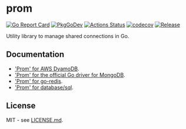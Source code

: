 # prom

[![Go Report Card](https://goreportcard.com/badge/github.com/btnguyen2k/prom)](https://goreportcard.com/report/github.com/btnguyen2k/prom)
[![PkgGoDev](https://pkg.go.dev/badge/github.com/btnguyen2k/prom)](https://pkg.go.dev/github.com/btnguyen2k/prom)
[![Actions Status](https://github.com/btnguyen2k/prom/workflows/prom/badge.svg)](https://github.com/btnguyen2k/prom/actions)
[![codecov](https://codecov.io/gh/btnguyen2k/prom/branch/master/graph/badge.svg?token=EBTGTZMSUV)](https://codecov.io/gh/btnguyen2k/prom)
[![Release](https://img.shields.io/github/release/btnguyen2k/prom.svg?style=flat-square)](RELEASE-NOTES.md)

Utility library to manage shared connections in Go.

## Documentation

- ['Prom' for AWS DyamoDB](aws-dynamodb.md).
- ['Prom' for the official Go driver for MongoDB](mongo.md).
- ['Prom' for go-redis](go-redis.md).
- ['Prom' for database/sql](sql.md).

## License

MIT - see [LICENSE.md](LICENSE.md).

